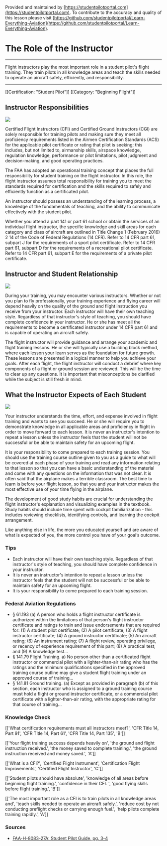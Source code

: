 <!--

*************************************************
Copyright © 2019 by Student Pilot Portal, LLC

None of the material in this Work supersedes any documents,
procedures, or regulations issued by the Federal Aviation
Administration.

The Licensors does NOT claim copyright on any material published herein
that was taken from United States government sources.

Licensed under the Apache License, Version 2.0 (the "License");
you may not use this file except in compliance with the License.
You may obtain a copy of the License at

http://www.apache.org/licenses/LICENSE-2.0

Unless required by applicable law or agreed to in writing, software
distributed under the License is distributed on an "AS IS" BASIS,
WITHOUT WARRANTIES OR CONDITIONS OF ANY KIND, either express or implied.
See the License for the specific language governing permissions and
limitations under the License.

-->
Provided and maintained by [https://studentpilotportal.com](https://studentpilotportal.com). To contribute to the accuracy and quality of this lesson please visit [https://github.com/studentpilotportal/Learn-Everything-Aviation](https://github.com/studentpilotportal/Learn-Everything-Aviation).

<!-- DO NOT CHANGE OR ALTER TEXT ABOVE -->



# The Role of the Instructor

---

Flight instructors play the most important role in a student pilot's flight training. They train pilots in all knowledge areas and teach the skills needed to operate an aircraft safely, efficiently, and responsibility.

---


[[Certification: "Student Pilot"]]
[[Category: "Beginning Flight"]]



## Instructor Responsibilities

![](https://s3.us-east-2.amazonaws.com/media.studentpilotportal.com/images/lesson-graphics/000-.png)

Certified Flight Instructors (CFI) and Certified Ground Instructors (CGI) are solely responsible for training pilots and making sure they meet all proficiency requirements listed in the Airmen Certification Standards (ACS) for the applicable pilot certificate or rating that pilot is seeking; this includes, but not limited to, airmanship skills, airspace knowledge, regulation knowledge, performance or pilot limitations, pilot judgment and decision-making, and good operating practices.

The FAA has adopted an operational training concept that places the full
responsibility for student training on the flight instructor. In this role, the
flight instructor assumes total responsibility for training you to meet the
standards required for certification and the skills required to safely and efficiently function as a certificated pilot.

An instructor should possess an understanding of the learning process, a knowledge of the fundamentals of teaching, and the ability to communicate effectively with the student pilot.

Whether you attend a part 141 or part 61 school or obtain the services of an individual flight instructor, the specific knowledge and skill areas for each category and class of aircraft are outlined in Title Change 1 (February 2016) 2
14 of the Code of Federal Regulations (14 CFR). Refer to 14 CFR part 61, subpart J for the requirements of a sport pilot certificate. Refer to 14 CFR part 61, subpart D for the requirements of a recreational pilot certificate. Refer to 14 CFR part 61, subpart E for the requirements of a private pilot certificate.



## Instructor and Student Relationship

![](https://s3.us-east-2.amazonaws.com/media.studentpilotportal.com/images/lesson-graphics/000-.png)

During your training, you may encounter various instructors. Whether or not you plan to fly professionally, your training experience and flying career will depend heavily on the quality of the ground and flight instruction you receive from your instructor. Each instructor will have their own teaching style. Regardless of that instructor's style of teaching, you should have complete confidence in your instructor. He or she has meet all the requirements to become a certificated instructor under 14 CFR part 61 and is capable of operating an aircraft safely.

The flight instructor will provide guidance and arrange your academic and flight training lessons. He or she will typically use a building block method, where each lesson your learn serves as the foundation for future growth. These lessons are presented in a logical manner to help you achieve your goals. After each flight, the flight instructor will conduct a debrief where key components of a flight or ground session are reviewed. This will be the time to clear up any questions. It is important that misconceptions be clarified while the subject is still fresh in mind.



## What the Instructor Expects of Each Student

![](https://s3.us-east-2.amazonaws.com/media.studentpilotportal.com/images/lesson-graphics/000-.png)

Your instructor understands the time, effort, and expense involved in flight training and wants to see you succeed. He or she will require you to demonstrate knowledge in all applicable areas and proficiency in flight in order to move forward to each lesson. It is never an instructor's intention to repeat a lesson unless the instructor feels that the student will not be successful or be able to maintain safety for an upcoming flight.

It is your responsibility to come prepared to each training session. You should use the training course outline given to you as a guide to what will be covered at each phase of your training and read any information relating to that lesson so that you can have a basic understanding of the material and come with any questions on the information that was not clear. It is often said that the airplane makes a terrible classroom. The best time to learn is before your flight lesson, so that you and your instructor makes the most effective use of your time flying in the airplane.

The development of good study habits are crucial for understanding the flight instructor's explanation and visualizing examples in the textbook. Study habits should include time spent with cockpit familiarization - this includes reviewing checklists, identifying controls, and learning the cockpit arrangement.

Like anything else in life, the more you educated yourself and are aware of
what is expected of you, the more control you have of your goal’s outcome.



### Tips

- Each instructor will have their own teaching style. Regardless of that instructor's style of teaching, you should have complete confidence in your instructor.
- It is never an instructor's intention to repeat a lesson unless the instructor feels that the student will not be successful or be able to maintain safety for an upcoming flight.
- It is your responsibility to come prepared to each training session.



### Federal Aviation Regulations

- <span class="badge-warning font-w700 px-1">&#167; 61.193</span> (a) A person who holds a flight instructor certificate is authorized within the limitations of that person's flight instructor certificate and ratings to train and issue endorsements that are required for: (1) A student pilot certificate; (2) A pilot certificate; (3) A flight instructor certificate; (4) A ground instructor certificate; (5) An aircraft rating; (6) An instrument rating; (7) A flight review, operating privilege, or recency of experience requirement of this part; (8) A practical test; and (9) A knowledge test...
- <span class="badge-warning font-w700 px-1">&#167; 141.79</span> Flight Training. a) No person other than a certificated flight instructor or commercial pilot with a lighter-than-air rating who has the ratings and the minimum qualifications specified in the approved training course outline may give a student flight training under an approved course of training...
- <span class="badge-warning font-w700 px-1">&#167; 141.81</span> Ground training. (a) Except as provided in paragraph (b) of this section, each instructor who is assigned to a ground training course must hold a flight or ground instructor certificate, or a commercial pilot certificate with a lighter-than-air rating, with the appropriate rating for that course of training...



### Knowledge Check

[['What certification requirements must all instructors meet?', 'CFR Title 14, Part 91', 'CFR Title 14, Part 61', 'CFR Title 14, Part 135', 'B']]

[['Your flight training success depends heavily on', 'the ground and flight instruction received.', 'the money saved to complete training.', 'the ground instruction received and money saved.', 'A']]

[['What is a CFI?', 'Certified Flight Instrument', 'Certification Flight Improvements', 'Certified Flight Instructor', 'C']]

[['Student pilots should have absolute', 'knowledge of all areas before beginning flight training.', 'confidence in their CFI.
', 'good flying skills before flight training.', 'B']]

[['The most important role as a CFI is to train pilots in all knowledge areas and', 'teach skills needed to operate an aircraft safely.', 'reduce cost by not conducting preflight checks or carrying enough fuel.', 'help pilots complete training rapidly.', 'A']]



### Sources

- [FAA-H-8083-27A: Student Pilot Guide, pg. 3-4](https://www.faa.gov/regulations_policies/handbooks_manuals/aviation)
